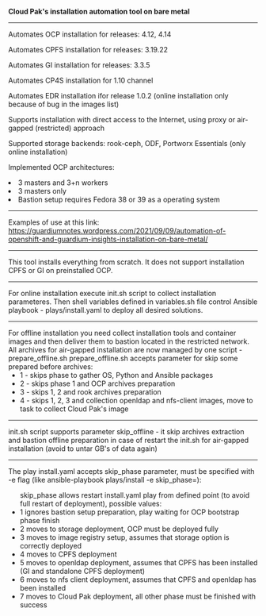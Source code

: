<B>Cloud Pak's installation automation tool on bare metal</B>
<HR>
<P>Automates OCP installation for releases: 4.12, 4.14
<P>Automates CPFS installation for releases: 3.19.22
<P>Automates GI installation for releases: 3.3.5
<P>Automates CP4S installation for 1.10 channel
<P>Automates EDR installation ifor release 1.0.2 (online installation only because of bug in the images list)
<P>Supports installation with direct access to the Internet, using proxy or air-gapped (restricted) approach
<P>Supported storage backends: rook-ceph, ODF, Portworx Essentials (only online installation)
<P>Implemented OCP architectures:
<LI>3 masters and 3+n workers
<LI>3 masters only
<LI>Bastion setup requires Fedora 38 or 39 as a operating system
<HR>
Examples of use at this link: <A href=https://guardiumnotes.wordpress.com/2021/09/09/automation-of-openshift-and-guardium-insights-installation-on-bare-metal/>https://guardiumnotes.wordpress.com/2021/09/09/automation-of-openshift-and-guardium-insights-installation-on-bare-metal/</A>
<HR>
This tool installs everything from scratch. It does not support installation CPFS or GI on preinstalled OCP.
<HR>
For online installation execute init.sh script to collect installation parameteres. Then shell variables defined in variables.sh file control Ansible playbook - plays/install.yaml to deploy all desired solutions.
<HR>
For offline installation you need collect installation tools and container images and then deliver them to bastion located in the restricted network.
All archives for air-gapped installation are now managed by one script - prepare_offline.sh
prepare_offline.sh accepts parameter for skip some prepared before archives:
<UL>
<LI>1 - skips phase to gather OS, Python and Ansible packages
<LI>2 - skips phase 1 and OCP archives preparation
<LI>3 - skips 1, 2 and rook archives preparation
<LI>4 - skips 1, 2, 3 and collection openldap and nfs-client images, move to task to collect Cloud Pak's image
</UL>
<HR>
init.sh script supports parameter skip_offline - it skip archives extraction and bastion offline preparation in case of restart the init.sh for air-gapped installation (avoid to untar GB's of data again)
<HR>
The play install.yaml accepts skip_phase  parameter, must be specified with -e flag (like ansible-playbook plays/install -e skip_phase=<phase>):
<UL>
skip_phase allows restart install.yaml play from defined point (to avoid full restart of deployment), possible values:
<LI>1 ignores bastion setup preparation, play waiting for OCP bootstrap phase finish
<LI>2 moves to storage deployment, OCP must be deployed fully
<LI>3 moves to image registry setup, assumes that storage option is correctly deployed
<LI>4 moves to CPFS deployment
<LI>5 moves to openldap deployment, assumes that CPFS has been installed (GI and standalone CPFS deployment)
<LI>6 moves to nfs client deployment, assumes that CPFS and openldap has been installed
<LI>7 moves to Cloud Pak deployment, all other phase must be finished with success

